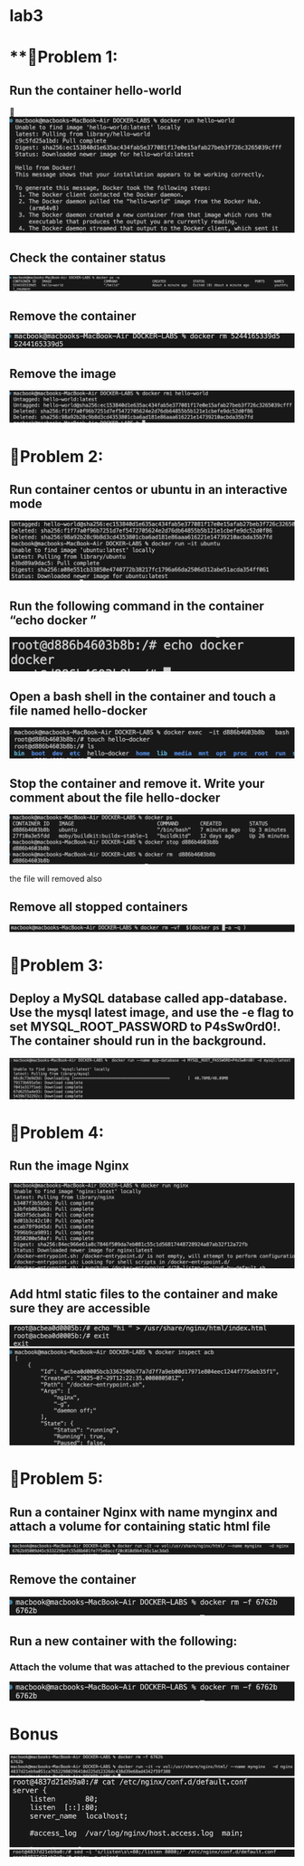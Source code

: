 # lab3 #
# **📌Problem 1:
## Run the container hello-world

📸![Alt text](assets/pic1.png)

## Check the container status

![Alt text](assets/pic2.png)


## Remove the container
![Alt text](assets/pic3.png)

## Remove the image
![Alt text](assets/pic4.png)


# **📌Problem 2:**
## Run container centos or ubuntu in an interactive mode

![Alt text](assets/pic5.png)

## Run the following command in the container “echo docker ”

![Alt text](assets/pic6.png)

## Open a bash shell in the container and touch a file named hello-docker

![Alt text](assets/pic7.png)


## Stop the container and remove it. Write your comment about the file hello-docker

![Alt text](assets/pic8.png)

the file will removed also 

## Remove all stopped containers

![Alt text](assets/pic9.png)


# **📌Problem 3:**

## Deploy a MySQL database called app-database. Use the mysql latest image, and use the -e flag to set MYSQL_ROOT_PASSWORD to P4sSw0rd0!. The container should run in the background.

![Alt text](assets/pic10.png)

# **📌Problem 4:**

##  Run the image Nginx

![Alt text](assets/pic11.png)

## Add html static files to the container and make sure they are accessible

![Alt text](assets/pic12.png)
![Alt text](assets/pic13.png)

# **📌Problem 5:**

## Run a container Nginx with name mynginx and attach a volume for containing static html file

![Alt text](assets/pic14.png)

## Remove the container

![Alt text](assets/pic15.png)

## Run a new container with the following:
### Attach the volume that was attached to the previous container

![Alt text](assets/pic15.png)

# Bonus

![Alt text](assets/pic16.png)
![Alt text](assets/pic17.png)
![Alt text](assets/pic18.png)

